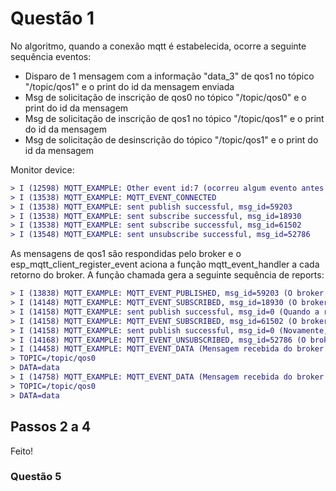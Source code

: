 # Questão 1

No algoritmo, quando a conexão mqtt é estabelecida, ocorre a seguinte sequência eventos:

* Disparo de 1 mensagem com a informação "data_3" de qos1 no tópico "/topic/qos1" e o print do id da mensagem enviada
* Msg de solicitação de inscrição de qos0 no tópico "/topic/qos0" e o print do id da mensagem
* Msg de solicitação de inscrição de qos1 no tópico "/topic/qos1" e o print do id da mensagem
* Msg de solicitação de desinscrição do tópico "/topic/qos1" e o print do id da mensagem

Monitor device:

```diff
> I (12598) MQTT_EXAMPLE: Other event id:7 (ocorreu algum evento antes da conexão bem sucedida que não está enumerado pelo esp32)
> I (13538) MQTT_EXAMPLE: MQTT_EVENT_CONNECTED
> I (13538) MQTT_EXAMPLE: sent publish successful, msg_id=59203
> I (13538) MQTT_EXAMPLE: sent subscribe successful, msg_id=18930
> I (13538) MQTT_EXAMPLE: sent subscribe successful, msg_id=61502
> I (13548) MQTT_EXAMPLE: sent unsubscribe successful, msg_id=52786
```

As mensagens de qos1 são respondidas pelo broker e o esp_mqtt_client_register_event aciona a função mqtt_event_handler a cada retorno do broker. A função chamada gera a seguinte sequência de reports:

```diff
> I (13838) MQTT_EXAMPLE: MQTT_EVENT_PUBLISHED, msg_id=59203 (O broker retornou resposta do primeiro publish de qos1)
> I (14148) MQTT_EXAMPLE: MQTT_EVENT_SUBSCRIBED, msg_id=18930 (O broker retornou resposta da primeira inscrição de qos0, ele deveria fazer isso?)
> I (14158) MQTT_EXAMPLE: sent publish successful, msg_id=0 (Quando a rotina do esp32 recebe a confirmação de inscrição ele envia outra mensagem de qos0 com a informação "data")
> I (14158) MQTT_EXAMPLE: MQTT_EVENT_SUBSCRIBED, msg_id=61502 (O broker retornou resposta da inscrição de qos1)
> I (14158) MQTT_EXAMPLE: sent publish successful, msg_id=0 (Novamente, quando a rotina do esp32 recebe a confirmação de inscrição ele envia outra mensagem de qos0 com a informação "data")
> I (14168) MQTT_EXAMPLE: MQTT_EVENT_UNSUBSCRIBED, msg_id=52786 (O broker retornou resposta da desinscrição, a desinscrição não tem qos?)
> I (14458) MQTT_EXAMPLE: MQTT_EVENT_DATA (Mensagem recebida do broker que foi enviada pela própria rotina do esp32 ao inscrever em um tópico, mas como o esp32 estava inscrito no mesmo tópico que enviou a mensagem ele também recebe a msg)
> TOPIC=/topic/qos0
> DATA=data
> I (14758) MQTT_EXAMPLE: MQTT_EVENT_DATA (Mensagem recebida do broker que foi enviada pela própria rotina do esp32 ao inscrever em um tópico, mas como o esp32 estava inscrito no mesmo tópico que enviou a mensagem ele também recebe a msg)
> TOPIC=/topic/qos0
> DATA=data
```

## Passos 2 a 4

Feito!

### Questão 5
